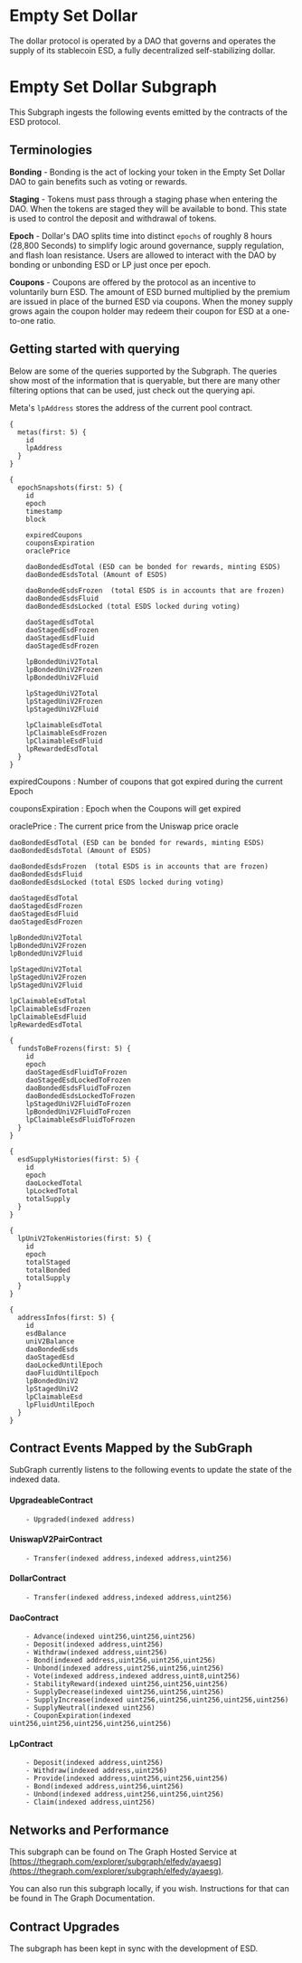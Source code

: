# Empty Set Dollar
The dollar protocol is operated by a DAO that governs and operates the supply of its stablecoin ESD, a fully decentralized self-stabilizing dollar.

# Empty Set Dollar Subgraph
This Subgraph ingests the following events emitted by the contracts of the ESD protocol. 

## Terminologies

**Bonding** - Bonding is the act of locking your token in the Empty Set Dollar DAO to gain benefits such as voting or rewards.

**Staging** - Tokens must pass through a staging phase when entering the DAO. When the tokens are staged they will be available to bond. This state is used to control the deposit and withdrawal of tokens. 

**Epoch** - Dollar's DAO splits time into distinct `epochs` of roughly 8 hours (28,800 Seconds) to simplify logic around governance, supply regulation, and flash loan resistance. Users are allowed to interact with the DAO by bonding or unbonding ESD or LP just once per epoch.

**Coupons** - Coupons are offered by the protocol as an incentive to voluntarily burn ESD. The amount of ESD burned multiplied by the premium are issued in place of the burned ESD via coupons. When the money supply grows again the coupon holder may redeem their coupon for ESD at a one-to-one ratio. 

## Getting started with querying
Below are some of the queries supported by the Subgraph. The queries show most of the information that is queryable, but there are many other filtering options that can be used, just check out the querying api.

Meta's `lpAddress` stores the address of the current pool contract.
```
{
  metas(first: 5) {
    id
    lpAddress
  }
}
```


```
{
  epochSnapshots(first: 5) {
    id
    epoch
    timestamp
    block

    expiredCoupons
    couponsExpiration
    oraclePrice

    daoBondedEsdTotal (ESD can be bonded for rewards, minting ESDS)
    daoBondedEsdsTotal (Amount of ESDS)

    daoBondedEsdsFrozen  (total ESDS is in accounts that are frozen)
    daoBondedEsdsFluid
    daoBondedEsdsLocked (total ESDS locked during voting)
    
    daoStagedEsdTotal 
    daoStagedEsdFrozen
    daoStagedEsdFluid
    daoStagedEsdFrozen 
    
    lpBondedUniV2Total
    lpBondedUniV2Frozen
    lpBondedUniV2Fluid
    
    lpStagedUniV2Total
    lpStagedUniV2Frozen
    lpStagedUniV2Fluid
    
    lpClaimableEsdTotal
    lpClaimableEsdFrozen
    lpClaimableEsdFluid
    lpRewardedEsdTotal
  }
}
```
 expiredCoupons : Number of coupons that got expired during the current Epoch
 
 couponsExpiration : Epoch when the Coupons will get expired
 
 oraclePrice : The current price from the Uniswap price oracle

    daoBondedEsdTotal (ESD can be bonded for rewards, minting ESDS)
    daoBondedEsdsTotal (Amount of ESDS)

    daoBondedEsdsFrozen  (total ESDS is in accounts that are frozen)
    daoBondedEsdsFluid
    daoBondedEsdsLocked (total ESDS locked during voting)
    
    daoStagedEsdTotal 
    daoStagedEsdFrozen
    daoStagedEsdFluid
    daoStagedEsdFrozen 
    
    lpBondedUniV2Total
    lpBondedUniV2Frozen
    lpBondedUniV2Fluid
    
    lpStagedUniV2Total
    lpStagedUniV2Frozen
    lpStagedUniV2Fluid
    
    lpClaimableEsdTotal
    lpClaimableEsdFrozen
    lpClaimableEsdFluid
    lpRewardedEsdTotal



```
{
  fundsToBeFrozens(first: 5) {
    id
    epoch
    daoStagedEsdFluidToFrozen
    daoStagedEsdLockedToFrozen
    daoBondedEsdsFluidToFrozen
    daoBondedEsdsLockedToFrozen
    lpStagedUniV2FluidToFrozen
    lpBondedUniV2FluidToFrozen
    lpClaimableEsdFluidToFrozen    
  }
}
```

```
{
  esdSupplyHistories(first: 5) {
    id
    epoch
    daoLockedTotal
    lpLockedTotal
    totalSupply
  }
}
```

```
{
  lpUniV2TokenHistories(first: 5) {
    id
    epoch
    totalStaged
    totalBonded
    totalSupply
  }
}
```

```
{
  addressInfos(first: 5) {
    id
    esdBalance
    uniV2Balance
    daoBondedEsds
    daoStagedEsd
    daoLockedUntilEpoch
    daoFluidUntilEpoch
    lpBondedUniV2
    lpStagedUniV2
    lpClaimableEsd
    lpFluidUntilEpoch
  }
}
```


## Contract Events Mapped by the SubGraph
SubGraph currently listens to the following events to update the state of the indexed data.

#### UpgradeableContract
        - Upgraded(indexed address) 

#### UniswapV2PairContract
        - Transfer(indexed address,indexed address,uint256)

#### DollarContract
        - Transfer(indexed address,indexed address,uint256)

#### DaoContract
        - Advance(indexed uint256,uint256,uint256)
        - Deposit(indexed address,uint256)
        - Withdraw(indexed address,uint256)
        - Bond(indexed address,uint256,uint256,uint256)
        - Unbond(indexed address,uint256,uint256,uint256)
        - Vote(indexed address,indexed address,uint8,uint256)
        - StabilityReward(indexed uint256,uint256,uint256)
        - SupplyDecrease(indexed uint256,uint256,uint256)
        - SupplyIncrease(indexed uint256,uint256,uint256,uint256,uint256)
        - SupplyNeutral(indexed uint256)
        - CouponExpiration(indexed uint256,uint256,uint256,uint256,uint256)

#### LpContract
        - Deposit(indexed address,uint256)
        - Withdraw(indexed address,uint256)
        - Provide(indexed address,uint256,uint256,uint256)
        - Bond(indexed address,uint256,uint256)
        - Unbond(indexed address,uint256,uint256,uint256)
        - Claim(indexed address,uint256)


## Networks and Performance
This subgraph can be found on The Graph Hosted Service at [https://thegraph.com/explorer/subgraph/elfedy/ayaesg](https://thegraph.com/explorer/subgraph/elfedy/ayaesg).

You can also run this subgraph locally, if you wish. Instructions for that can be found in The Graph Documentation.

## Contract Upgrades
The subgraph has been kept in sync with the development of ESD.

